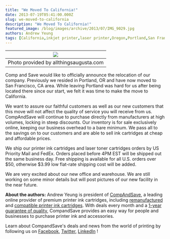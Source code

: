 ```yaml
---
title: "We Moved To California!"
date: 2013-07-19T05:41:00.000Z
slug: we-moved-to-california
description: "We Moved To California!"
featured_image: /blog/images/archive/2013/07/IMG_9029.jpg
authors: Andrew Yeung
tags: [California,inkjet printer,laser printer,Oregon,Portland,San Francisco,companies,Comp and Save,ink cartridges]
---
```


| [![](/blog/images/IMG_9029.jpg)](/blog/images/IMG%5F9029.jpg) |
| -------------------------------------------------------- |
| Photo provided by allthingsaugusta.com                   |

Comp and Save would like to officially announce the relocation of our company. Previously we resided in Portland, OR and have now moved to San Francisco, CA area. While leaving Portland was hard for us after being located there since our start, we felt it was time to make the move to California. 

  
We want to assure our faithful customers as well as our new customers that this move will not affect the quality of service you will receive from us. CompAndSave will continue to purchase directly from manufacturers at high volumes, locking in steep discounts. Our inventory is for sale exclusively online, keeping our business overhead to a bare minimum. We pass all to the savings on to our customers and are able to sell ink cartridges at cheap and affordable prices. 

  
We ship our printer ink cartridges and laser toner cartridges orders by US Priority Mail and FedEx. Orders placed before 4PM EST will be shipped out the same business day. Free shipping is available for all U.S. orders over $50, otherwise $3.99 low flat-rate shipping cost will be added.

  
We are very excited about our new office and warehouse. We are still working on some minor details but will post pictures of our new facility in the near future. 

**About the authors:** Andrew Yeung is president of [CompAndSave](https://www.compandsave.com/), a leading online provider of premium printer ink cartridges, including [remanufactured](https://www.compandsave.com/help) and [compatible printer ink cartridges](https://www.compandsave.com/help). With deals every month and a [1-year guarantee of quality](https://www.compandsave.com/help), CompandSave provides an easy way for people and businesses to purchase printer ink and accessories.  
  
Learn about CompandSave's deals and news from the world of printing by following us on [Facebook](https://www.facebook.com/compandsave.ink), [Twitter](https://twitter.com/compandsave), [LinkedIn](https://www.linkedin.com) !
